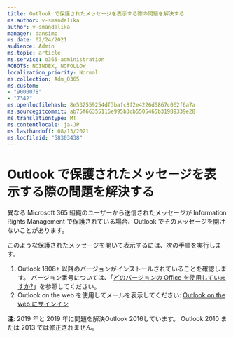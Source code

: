 ```yaml
---
title: Outlook で保護されたメッセージを表示する際の問題を解決する
ms.author: v-smandalika
author: v-smandalika
manager: dansimp
ms.date: 02/24/2021
audience: Admin
ms.topic: article
ms.service: o365-administration
ROBOTS: NOINDEX, NOFOLLOW
localization_priority: Normal
ms.collection: Adm_O365
ms.custom:
- "9000078"
- "7342"
ms.openlocfilehash: 8e532559254df3bafc8f2e4226d5867c062f6a7a
ms.sourcegitcommit: ab75f66355116e995b3cb5505465b31989339e28
ms.translationtype: MT
ms.contentlocale: ja-JP
ms.lasthandoff: 08/13/2021
ms.locfileid: "58303438"
---
```

# <a name="fix-problem-viewing-protected-message-in-outlook"></a>Outlook で保護されたメッセージを表示する際の問題を解決する

異なる Microsoft 365 組織のユーザーから送信されたメッセージが Information Rights Management で保護されている場合、Outlook でそのメッセージを開けないことがあります。

このような保護されたメッセージを開いて表示するには、次の手順を実行します。

1. Outlook 1808+ 以降のバージョンがインストールされていることを確認します。 バージョン番号については、「[どのバージョンの Office を使用していますか?](https://support.microsoft.com/office/about-office-what-version-of-office-am-i-using-932788b8-a3ce-44bf-bb09-e334518b8b19)」を参照してください。
2. Outlook on the web を使用してメールを表示してください: [Outlook on the web にサインイン](https://outlook.office365.com/mail/inbox)

**注**: 2019 年と 2019 年に問題を解決Outlook 2016しています。 Outlook 2010 または 2013 では修正されません。
